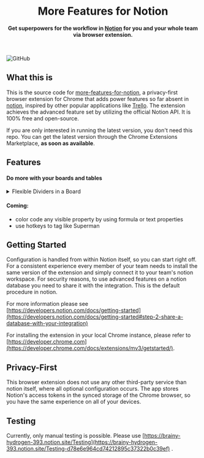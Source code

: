 <div align="center">
	<h1>More Features for Notion</h1>
	<p>
		<b>Get superpowers for the workflow in <a href="https://www.notion.so">Notion</a> for you and your whole team via browser extension.</b>
	</p>
	<br>
</div>

![GitHub](https://img.shields.io/github/license/Kulesko/more-features-for-notion)


## What this is

This is the source code for [more-features-for-notion](https://github.com/kulesko/more-features-for-notion), a
privacy-first browser extension for Chrome that adds power features so far absent in [notion](https://www.notion.so/),
inspired by other popular applications like [Trello](https://trello.com/). The extension achieves the advanced feature set by utilizing the official Notion API. It is 100% free and open-source.

If you are only interested in running the latest version, you don't need this repo. You can get the latest version
through the Chrome Extensions Marketplace, **as soon as available**.

## Features
#### Do more with your boards and tables
<details>
  <summary>Flexible Dividers in a Board</summary>
  <p>
  Prepend "==" to the name of a card in a board column and it will be rendered as a divider. Use this for instance to give more structure to your Kanban boards. Inspired by Trello.
  </p>
</details>

#### Coming:
- color code any visible property by using formula or text properties
- use hotkeys to tag like Superman

## Getting Started

Configuration is handled from within Notion itself, so you can start right off. For a consistent experience every member
of your team needs to install the same version of the extension and simply connect it to your team's notion workspace.
For security reasons, to use advanced features on a notion database you need to share it with the integration. This is
the default procedure in notion.

For more information please
see [https://developers.notion.com/docs/getting-started](https://developers.notion.com/docs/getting-started#step-2-share-a-database-with-your-integration)

For installing the extension in your local Chrome instance,
please refer to [https://developer.chrome.com](https://developer.chrome.com/docs/extensions/mv3/getstarted/).

## Privacy-First

This browser extension does not use any other third-party service than notion itself, where all optional configuration
occurs.
The app stores Notion's access tokens in the synced storage of the Chrome browser, so you have the same experience on
all of your devices.

## Testing

Currently, only manual testing is possible. Please
use [https://brainy-hydrogen-393.notion.site/Testing](https://brainy-hydrogen-393.notion.site/Testing-d78e6e964cd74212895c37322b0c39ef)
.
